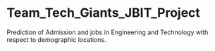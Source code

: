 # Team_Tech_Giants_JBIT_Project
Prediction of Admission and jobs in Engineering and Technology with respect to demographic locations.
